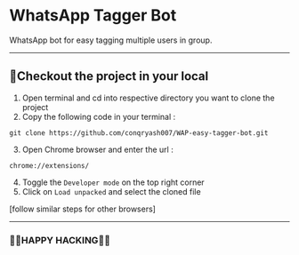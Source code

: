 # WhatsApp Tagger Bot
WhatsApp bot for easy tagging multiple users in group.
<hr>

## 👀Checkout the project in your local

  1. Open terminal and cd into respective directory you want to clone the project
  2. Copy the following code in your terminal : 
```
git clone https://github.com/conqryash007/WAP-easy-tagger-bot.git
```
  3. Open Chrome browser and enter the url :
```
chrome://extensions/
```
  4. Toggle the `Developer mode` on the top right corner
  5. Click on `Load unpacked` and select the cloned file <br>
  
  [follow similar steps for other browsers]
<hr> 

### 🐱‍💻HAPPY HACKING🐱‍💻  
